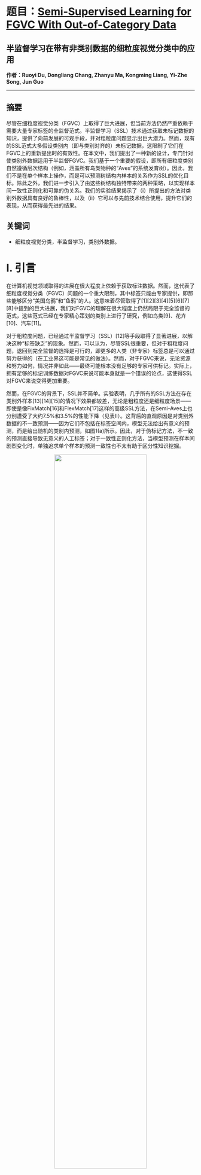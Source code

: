 # 题目：[Semi-Supervised Learning for FGVC With Out-of-Category Data](https://ieeexplore.ieee.org/document/10273439/)  
## 半监督学习在带有非类别数据的细粒度视觉分类中的应用
**作者：Ruoyi Du, Dongliang Chang, Zhanyu Ma, Kongming Liang, Yi-Zhe Song, Jun Guo** 


****


## 摘要
尽管在细粒度视觉分类（FGVC）上取得了巨大进展，但当前方法仍然严重依赖于需要大量专家标签的全监督范式。半监督学习（SSL）技术通过获取未标记数据的知识，提供了向前发展的可观手段，并对粗粒度问题显示出巨大潜力。然而，现有的SSL范式大多假设类别内（即与类别对齐的）未标记数据，这限制了它们在FGVC上的重新提出时的有效性。在本文中，我们提出了一种新的设计，专门针对使类别外数据适用于半监督FGVC。我们基于一个重要的假设，即所有细粒度类别自然遵循层次结构（例如，涵盖所有鸟类物种的“Aves”的系统发育树）。因此，我们不是在单个样本上操作，而是可以预测树结构内样本的关系作为SSL的优化目标。除此之外，我们进一步引入了由这些树结构独特带来的两种策略，以实现样本间一致性正则化和可靠的伪关系。我们的实验结果揭示了（i）所提出的方法对类别外数据具有良好的鲁棒性，以及（ii）它可以与先前技术结合使用，提升它们的表现，从而获得最先进的结果。
## 关键词
- 细粒度视觉分类，半监督学习，类别外数据。

# I. 引言
在计算机视觉领域取得的进展在很大程度上依赖于获取标注数据。然而，这代表了细粒度视觉分类（FGVC）问题的一个重大限制，其中标签只能由专家提供，即那些能够区分“美国乌鸦”和“鱼鸦”的人。这意味着尽管取得了[1][2][3][4][5][6][7][8]中提到的巨大进展，我们对FGVC的理解在很大程度上仍然局限于完全监督的范式，这些范式已经在专家精心策划的类别上进行了研究，例如鸟类[9]、花卉[10]、汽车[11]。

对于粗粒度问题，已经通过半监督学习（SSL）[12]等手段取得了显著进展，以解决这种“标签缺乏”的现象。然而，可以认为，尽管SSL很重要，但对于粗粒度问题，退回到完全监督的选择是可行的，即更多的人类（非专家）标签总是可以通过努力获得的（在工业界这可能是常见的做法）。然而，对于FGVC来说，无论资源和努力如何，情况并非如此——最终可能根本没有足够的专家可供标记。实际上，拥有足够的标记训练数据对FGVC来说可能本身就是一个错误的论点，这使得SSL对FGVC来说变得更加重要。

然而，在FGVC的背景下，SSL并不简单。实验表明，几乎所有的SSL方法在存在类别外样本[13][14][15]的情况下效果都较差，无论是粗粒度还是细粒度场景——即使是像FixMatch[16]和FlexMatch[17]这样的高级SSL方法，在Semi-Aves上也分别遭受了大约7.5%和3.5%的性能下降（见表II）。这背后的直观原因是对类别外数据的不一致预测——因为它们不包括在标签空间内，模型无法给出有意义的预测，而是给出随机的类别内预测，如图1(a)所示。因此，对于伪标记方法，不一致的预测直接导致无意义的人工标签；对于一致性正则化方法，当模型预测在样本间剧烈变化时，单独追求单个样本的预测一致性也不太有助于区分性知识挖掘。

<div align=center>
    <img src="https://img-blog.csdnimg.cn/direct/5b267965d3b6478fb1900b67e9d9b34c.jpeg" width="70%" />

</div>

<div align=center>  
  <img src="https://img-blog.csdnimg.cn/direct/aeeff188055f4d78a044f7e5ac16e556.jpeg" width="70%" />

</div>


此外，如图1(a)所示，与粗粒度相比，细粒度分类器的特征空间要紧凑得多，使得新的类别外未标记数据（用红圈表示）更容易混淆。为了进一步验证我们的观点，我们模拟了两种情况，使某些类别对模型来说是类别内的或类别外的，并测量模型预测的概率分布通过Kullback-Leibler散度有多分散。从图1(b)中，我们可以得出结论，（i）模型通常对类别外数据（即红色条显著高于蓝色条）产生更不一致的预测，以及（ii）这一现象在细粒度模型中更为显著（即细粒度情况下红色和蓝色之间的差距比粗粒度的大）。这基本上使得大多数现有的依赖于伪标记[19][20][21]或一致性正则化的SSL工作[22][23][24][25]在重新用于FGVC时显著效果不佳。这是因为它们大多在以下假设下工作：（i）获取类别内未标记数据相对容易，以及（ii）类别外问题在粗粒度决策空间中不是那么突出。

在本文中，我们提出了一种新的设计，专门针对FGVC问题中的类别外数据。然而，要理解FGVC固有的紧密决策空间并不简单——我们需要所有可能的帮助。为此，我们从[26]中获得灵感，利用细粒度类别的标签层次结构（例如，“Aves”的系统发育树）。如图2所示，系统发育树提供了所有鸟类物种自然遵守的底层结构。例如，模型无法判断未标记的鸟类是“领鸻”，因为它完全超出了训练标签空间。但模型可以合理地推断它与“半蹼鸻”属于同一属，但不是“半蹼鸻”，即，与图2中定义的“同一属，不同种”与“半蹼鸻”拥有关系。因此，我们的主要创新在于预测层次结构内样本的关系，而不是操作单个样本。

<div align=center>
  <img src="https://img-blog.csdnimg.cn/direct/e7543877c08c47fbb783397ead04693a.jpeg" width="70%" />

</div>

更具体地说，我们使用一个简单的多层感知器（MLP），它接受样本对的表示作为输入，作为一个关系分类器。预测两只鸟的关系可以被视为一个封闭集分类问题，因为定义的系统发育树包括了所有专家鸟类物种。因此，通过将先前伪标记技术中的实例级预测目标替换为这种基于关系的预测，我们构建了一种新的基于关系的伪标记策略，重要的是为类别内和类别外数据提供了一个共同的标签空间。

我们进一步提出了两种新颖的策略，充分利用树状层次结构更好地对齐类别内和类别外样本。首先，我们重新利用了根三元组[27]的概念，并引入了一个三元组一致性机制来实现样本间的正则化（见图2中的根三元组示例）。我们推测，对于形成根三元组的任意三个未标记样本，其中恰好一个将与其他两个形成一致的关系（见图3(b)和第III-C2节的证明）。其次，在两个叶节点样本被标记的情况下，我们可以进一步推断未标记关系与真实关系的一致性（见图3(d)和第III-C4节）。通过这种我们称之为标签转移的策略，我们显著提高了学习到的伪关系的质量问题，进而有助于对齐。

<div align=center>
  <img src="https://img-blog.csdnimg.cn/direct/c3f8b8122fa1484cb0074684c0bc640c.jpeg" width="70%" />

</div>

我们在[15]发布的半监督FGVC基准数据集上进行了实验，这些数据集在传统设置和现实设置下进行了发布。与最先进的半监督和自监督方法相比，我们实现了更好或可比的性能。此外，我们展示了（i）所提出的框架可以以即插即用的方式轻松地与先前技术集成，进一步提高它们的表现，以及（ii）我们基于关系的方法是对类别外数据具有良好鲁棒性的，并且能够在从头开始训练时实现性能提升。消融研究进一步表明，我们的方法也可以与完全在我们的系统发育树之外的类别（例如，整个ImageNet[18]）一起工作。

# III. 方法论
## A. 概述
在本文中，我们专注于解决带有类别外数据的半监督细粒度分类挑战，提出了RelMatch。它由三个主要组件组成：特征提取器 $F(\cdot)$，类别预测器 $Pc(\cdot)$，和关系预测器 $Pr(\cdot, \cdot)$。然后我们可以使用 $Pc(F(\cdot))$ 进行单个样本的类别分类，以及 $Pr(Pc(F(\cdot)), Pc(F(\cdot)))$ 进行样本对的关系分类。与现有方法类似，RelMatch 同时使用标记数据和未标记数据进行学习。在训练阶段，每个批次都包含标记样本 $\{x_ i, y_ i\}_ {N_ i=1} \in X$ 和未标记样本 $\{u_ j\}_ {\mu N_ j=1} \in U$，其中 $y_ i$ 是真实标签， $\mu$ 是标记样本数量与未标记样本数量之间的比例。通常， $\mu > 1$ 以便更好地利用大量的未标记样本。在每次迭代中，RelMatch 使用三个损失进行优化：(i) 一个监督类别分类损失 $Lc$ 来优化 $F(\cdot)$ 和 $Pc(\cdot)$，(ii) 一个监督关系分类损失 $Lr$ 来优化 $Pr(\cdot, \cdot)$，以及 (iii) 一个无监督关系预测损失 $Lu$ 来优化 $F(\cdot)$ 和 $Pc(\cdot)$。然后总损失函数为：

$$
L_ {\text{total}} = L_ c + L_ r + L_ u
$$

具体来说， $L_ c$ 是一个标准的交叉熵损失：

$$
L_ c = -\frac{1}{N} \sum_ {i=1}^{N} y_ i \log(p_ {i, y_ i})
$$

其中 $p_ i = Pc(F(x_ i))$。 $L_ r$ 的细节在第 III-B 节中介绍。在第 III-C 节中，我们逐步介绍了 $L_ u$ 的三种变体，即 $L_ {u1}$、$L_ {u2}$ 和 $L_ {u3}$。


## B. 样本关系建模

1) **系统发育树**：如上所述，由于细粒度分类器的特征空间相对紧凑，类别外数据（其潜在标签完全超出训练标签空间）限制了之前SSL技术的效力。我们不是直接预测单个样本的类别，而是需要一个灵活的工具来容纳所有这些数据。遵循[26]中的标签层次结构，在本工作中，我们利用生物的系统发育树作为桥接类别内和类别外数据的工具。它可以被视为一个有根的树，其中不同分类级别的类别（例如，类、目、科、属和种）是具有不同深度的节点。之后，如图2所示，样本之间的关系可以在一个封闭集内离散定义（例如，“同科不同属”，“同属不同种”等）。这些关系可以用更公式化的方式表示。借鉴图论中的最低公共祖先（LCA）概念，对于一对具有类别标签 $y_ i$ 和 $y_ j$$ 的样本 $x_ i$ 和 $x_ j$$，它们的LCA可以表示为 $LCA(y_ i, y_ j)$。然后，这对样本的关系可以由它们LCA的深度 $Dep(LCA(y_ i, y_ j))$ 来表示。实际上，一对样本的LCA深度与它们在树上的路径距离成反比，可以被视为它们相似度的度量。在本文的后续部分中，我们让 $S(y_ i, y_ j) = Dep(LCA(y_ i, y_ j))$ 以简化表示。

2) **关系预测**：正如所强调的，RelMatch的目的是进行个体类别预测，所有关系预测的设计都应该服务于这一最终目标。因此，我们让关系预测器 $Pr(\cdot, \cdot)$ 接受来自 $Pc(\cdot)$ 的一对预测作为样本表示进行输入，这使得特征提取器 $F(\cdot)$ 和分类器 $Pc(\cdot)$ 都可以通过基于关系的监督进行优化。具体来说，设 $p = Pc(F(x))$ 为类别预测概率，其中 $p \in \mathbb{R}^C$ 且 $C$ 是类别的数量。然后，以 $p_ i$ 和 $p_ j$ 作为输入概率对，关系预测器首先使用向量外积来模拟它们逐元素的相关性作为 $m_ {i,j} = p_ i p_ j^T$， $m_ {i,j} \in \mathbb{R}^{C \times C}$。之后，将 $m_ {i,j}$ 向量化为 $vec(m_ {i,j}) \in \mathbb{R}^{C^2}$ 并与可学习的转换矩阵 $\theta_ t \in \mathbb{R}^{C^2 \times R}$ 相乘，再通过softmax函数获得最终的关系预测概率。预测结果 $r_ {i,j}$ 可以表示为：
$$
r_ {i,j} = Pr(Pc(F(x_ i)), Pc(F(x_ j))) = \text{Softmax}(vec(p_ i p_ j^T)^T \theta_ t),
$$
其中 $r_ {i,j} \in \mathbb{R}^R$ 且 $R$ 是离散关系的数目，等于系统发育树的深度。

3) 在训练阶段，我们简单地组合标记样本 $\{x_ i, y_ i\}_ {N_ i=1} \in X$ 和其反向版本在批次维度形成样本对集 $\{x_ i, y_ i, x_ {N-i}, y_ {N-i}\}_ {N_ i=1} \in B_ x$。有了系统发育树，我们可以直接通过找到物种标签的最低公共祖先来获得两个样本的真实关系，即 $s_ {i,j} = S(y_ i, y_ j)$，然后可以制定监督关系分类损失为：

$$
L_ r = -\frac{1}{N^2} \sum_ {i=1}^{N} \sum_ {j=1}^{N} w_ {s_ {i,j}} \times \log(r_ {i,j}, s_ {i,j}).
$$

请注意，当我们随机从系统发育树中采样对时，各种关系的发生概率显著不同，导致长尾分布。为了缓解这个问题，我们随机采样了训练集中的10,000个样本对，并计算了每种关系的发生概率。然后，我们将这个概率的逆标准化获得 ${w_ i}^{R}_ {i=1} \in W$ 并重新加权交叉熵损失。这里我们有 $\sum_ {i=1}^{R} w_ i = 1$。

## C. 通过关系预测进行伪标记
1) 朴素的关系基伪标记：有了成对关系的预测，我们可以简单地将之前SSL方法中的基于实例的预测（例如，伪标记[19]）替换为基于关系的预测（如图3(a)所示）。这似乎是一个直接但直观的解决方案，不仅使模型能够更好地从类别外数据中学习，而且还保持了以往技术的优点。对于基于关系的伪标记，优化目标可以形式化为：

$$
L_ {u1} = -\frac{1}{(\mu N)^2} \sum_ {j=1}^{\mu N} \sum_ {k=1}^{\mu N} \tau_ {j,k} \hat{w}_ {j,k} \log(r_ {j,k}, \hat{s}_ {j,k})
$$

其中我们采用具有最大预测概率的通道索引作为关系级伪标记，即 $\hat{s}_ {j,k} = \arg\max(r_ {j,k})$，并且 $\tau_ {j,k} = 1(\hat{s}_ {j,k} > t)$ 用于使用置信度阈值 $t$ 进行样本选择。

对于半监督学习，关键在于学习大量未标记数据的底层结构[46]。到目前为止，我们仅依赖于系统发育树来构建类别内和类别外数据共享的共同标签空间。在下一部分中，我们将更进一步，介绍细粒度类别的树状结构如何帮助我们实现更好的对齐。

2) 根三元组的一致性：根三元组是一个明显带有标签的、二元的、有根的、无序的树，具有三个叶子[27]（如图2所示）。算法研究人员已经很好地研究了，有了足够多的根三元组集合，可以重建包含它们所有的独特有根树[47]。对于任意属于有根系统发育树的叶子节点三元组 $\{A, B, C\}$，如果 $A$ 和 $B$ 的最低公共祖先（LCA）是 $A$ 和 $C$ 的LCA的适当后代，那么它们组成的子树就是一个根三元组。并且存在一个明显的一致性，即 $A$ 和 $C$ 的LCA也必须是 $B$ 和 $C$ 的LCA，可以表示为：
定理1：对于任意叶子节点三元组 $\{A, B, C\}$，使得 $\text{Depth}(\text{LCA}(A, B)) > \text{Depth}(\text{LCA}(A, C))$，我们有 $\text{LCA}(A, C) = \text{LCA}(B, C)$。

3) 通过三元组一致性的朴素一致性正则化：使用我们的符号，由定理1定义的三元组一致性可以表示为 $\forall \hat{s}_ {j,k} > \hat{s}_ {i,k}$，有 $r_ {i,k} = r_ {i,j}$（如图3(b)所示）。与之前仅依赖于单个样本一致性的一致性正则化方法不同，三元组一致性使得样本之间产生相互作用，例如 $r_ {i,k} = r_ {i,j}$ 表明模型对 $u_ j$ 和 $u_ k$ 的预测应该与模型对 $u_ i$ 的预测保持一致的关系。通过这种方式，我们也可以为无监督优化获得一个三元组一致性正则化（如图3(c)所示）：

$$
L_ {u2} = -\frac{1}{(\mu N)^3} \sum_ {i=1}^{\mu N} \sum_ {j=1}^{\mu N} \sum_ {k=1}^{\mu N} \tau_ {i,j,k} H(r_ {i,k}, \hat{s}_ {i,j})
$$

其中 $\tau_ {i,j,k} = 1((E_ {s_ {j,k}} \sim P_ {\hat{s}_ {j,k}} - E_ {s_ {i,k}} \sim P_ {\hat{s}_ {i,k}}) \geq 1)$ 作为样本选择的条件函数。 $E_ {s_ {i,k}} \sim P_ {\hat{s}_ {i,k}} = \sum_ {n=1}^{R} r_ {i,k,n} \times n$ 是 $s_ {i,k}$ 的数学期望，其中 $r_ {i,k,n}$ 表示样本 $x_ i$ 和 $u_ k$ 之间关系为 $n$ 的预测概率， $E_ {s_ {j,k}} \sim P_ {\hat{s}_ {j,k}}$ 同理。并且 $\hat{s}_ {i,j} = \arg\max(r_ {i,j})$， $H(\cdot, \cdot)$ 是用于距离测量的任意函数。当 $H(\cdot, \cdot)$ 以加权交叉熵形式 $H(r_ {i,k}, \hat{s}_ {i,j}) = w_ {\hat{i},j} \log(r_ {i,k}, \hat{s}_ {i,j})$ 出现时，即通过给予伪标记实现一致性正则化，它可以被视为通过引入样本间交互改进版本的(5)。

4) 通过三元组一致性进行标签转移：对于一个未标记的根三元组 $\{u_ i, u_ j, u_ k\}$ 使得 $\hat{s}_ {j,k} > \hat{s}_ {i,k}$， $\hat{s}_ {i,j}$ 是 $r_ {i,k}$ 的伪标记，因为 $r_ {i,k} = r_ {i,j}$。我们注意到，有了三元组一致性，伪标记的质量取决于关系预测 $\hat{s}_ {i,j}$ 和关系比较 $\hat{s}_ {j,k}$ 和 $\hat{s}_ {i,k}$ 的质量，这里仍有改进的空间。
为了接近最优解，即所提出的RelMatch，我们重新采样根三元组，包含两个标记样本和一个未标记样本作为 $\{x_ i, x_ j, u_ k\}$。然后，不是使用不可靠的预测，伪标记 $\hat{s}_ {i,j}$ 现在被真实标记 $s_ {i,j}$ 替换。一旦关系比较正确，就可以给出一个确切的伪标记。通过这种方式，三元组一致性的优势非常显著。这一切都是关于在标记数据和未标记数据之间建立桥梁——基于关系的标签可以从标记对转移到未标记对，通过一个简单的关系比较实现（如图3(d)所示）。最终，我们将生成伪标记的难度从多类分类问题降低到二类分类问题。我们通过标签转移进行无监督优化的目标是：

$$
L_ {u3} = -\frac{1}{\mu N^3} \sum_ {i=1}^{N} \sum_ {j=1}^{N} \sum_ {k=1}^{\mu N} \tau_ {i,j,k} w_ {s_ {i,j}} \log(r_ {i,k}, s_ {i,j})
$$

其中 $\tau_ {i,j,k} = 1((E_ {s_ {j,k}} \sim P_ {\hat{s}_ {j,k}} - E_ {s_ {i,k}} \sim P_ {\hat{s}_ {i,k}}) \geq 1)$ 作为样本选择的条件函数。

总结来说，RelMatch 可以被视为伪标记和一致性正则化的结合，具有 (i) 基于关系的伪标记而不是基于实例的伪标记，(ii) 样本间一致性正则化而不是样本内一致性正则化，以及 (iii) 通过标签转移生成伪标记而不是直接预测它们。


# IV. 实验结果与讨论
## A. 数据集
我们采用了两个半监督细粒度视觉分类（SSL-FGVC）基准数据集Semi-Aves和Semi-Fungi来进行比较实验和消融研究。每个数据集由三部分组成：标记样本 $(x_ i, y_ i) \in X$，类别内未标记样本 $u_ j \in U_ {in}$，这些样本与 $X$ 共享相同的标签空间，以及类别外未标记样本 $u_ k \in U_ {out}$，这些样本包含新颖但仍然属于系统发育树的类别。我们在实验中使用 $U_ {in} + U_ {out}$ 作为未标记数据，以模拟现实应用中我们无法确定未标记数据是类别内还是类别外的情况。为了与一般SSL工作保持一致，我们还保持了仅考虑 $U_ {in}$ 作为未标记数据进行无监督优化的设置。两个数据集的统计信息显示在表I中，Semi-Aves和Semi-Fungi的训练/验证/测试拆分设置分别是3,959/5,959/8,000和4,141/4,141/4,000。标签层级结构是根据维基百科上物种名称爬取的。

<div align=center>
  <img src="https://img-blog.csdnimg.cn/direct/6cdb21d5275d4caea7e7a756204da7de.jpeg" width="70%" />

</div>

## B. 基线方法
为了展示RelMatch的优越性，我们包括了以下方法作为比较的基线：

1. **香草监督基线**：模型仅使用标记数据 $X$ 和交叉熵损失进行训练。

2. **伪标记** [19]：按照[13]中的实现设置，标记数据和未标记数据以1:1的比例采样。

3. **MoCo** [48]：如[49]中所声称，自监督模型也可以是一个好的半监督学习器。由于计算资源有限，我们采用MoCo来训练图像编码器，因为它不依赖于大批量大小。整个训练过程包括在未标记数据上进行无监督预训练，然后对标记数据进行监督微调。

4. **FixMatch** [16]：FixMatch结合了伪标记和一致性正则化的思想。对于未标记数据，通过它们的弱增强版本给出伪标记，并用于监督它们的强增强版本。

5. **课程伪标记（CPL）** [20]：课程标记将模型训练分为多个阶段。在每个训练阶段，模型仅使用当前标记集以监督方式从头开始训练。在每个阶段之后，将一定比例的未标记样本（具有最高预测值）进行伪标记并添加到标记集中。整个训练过程将持续迭代，直到所有样本都被添加到标记集中。

6. **自训练** [15]："自训练"是一个广泛使用的术语，在[15]中特指基于知识蒸馏的程序。首先，使用仅标记数据 $X$ 训练一个普通的监督模型作为教师模型。然后，一个学生模型在标记数据和未标记数据上通过交叉熵损失进行监督。未标记数据的标签由教师模型的预测结果获得。

7. **FlexMatch** [17]：FlexMatch利用课程伪标记策略来解决FixMatch [16]中固定阈值带来的缺点。请注意，FlexMatch中的课程伪标记与CPL [20]不同，后者主要考虑不同类别的不同学习状态。

8. **ORCA** [44]：ORCA通过扩展分类头部来解决未标记数据中的新类别问题。之后，它采用成对相似性预测作为半监督优化目标，并使用自适应边界的交叉熵损失来控制已见类别的学习速度。结果，新类别可以顺利地分配到新添加的分类头部，模型可以以通用方式与它们一起工作。按照[44]的做法，ORCA通过自监督预训练进行初始化，本文中我们使用MoCo预训练权重对其进行初始化。

此外，[15]表明，组合各种SSL方法可以进一步提高性能。在本文中，我们还包括了**自训练 + MoCo**作为基线模型。

## C. 实施细节
为了公平比较，我们遵循了[15]中的实验设置。我们使用ResNet50 [51]作为所有实验的骨干网络。输入图像在训练期间随机调整大小并裁剪为224×224，在测试期间仅调整为224×224。我们使用SGD优化器，动量为0.9，并采用余弦学习率衰减计划[52]。为了与最先进的方法进行全面比较，我们从零开始训练RelMatch，以及使用ImageNet [18]预训练模型和iNaturalist 2018 (iNat) [53]预训练模型。注意，iNat是一个包含8142个物种的大规模细粒度数据集，与Semi-Aves和Semi-Fungi没有重叠。我们的模型对于从零开始和预训练模型分别训练了100k和50k次迭代，这与[15]中FixMatch的训练设置大致对齐。此外，学习率和权重衰减分别设置为{0.01, 0.001}用于从零开始的训练和{0.001, 0.0001}用于从预训练模型的训练。批量大小设置为32， $\mu = 10$。对于所有实验，我们展示了3次独立运行的平均值和标准差。

除了单独的RelMatch，我们还进行了RelMatch + MoCo和RelMatch + FixMatch的实验。它们的所有实现都与RelMatch保持一致，除了：(i) 对于RelMatch + MoCo，模型使用通过MoCo [48]在未标记数据上预训练的权重进行初始化，以及 (ii) 对于RelMatch + FixMatch，将FixMatch [16]的半监督损失函数添加到总损失 $L_ {\text{total}}$。

值得注意的是，在计算损失函数(4)-(7)时，遍历所有可能的对/三元组将导致计算成本呈指数增长。因此，我们在计算损失时不遍历每个样本组合——我们只确保每个标记/未标记样本都被遍历，并且从当前批次中随机采样其他样本来构建样本对/三元组。设 $DU(N_ 1, N_ 2)$ 为具有参数 $N_ 1$ 和 $N_ 2$ 的离散均匀分布，则(4)-(7)的实现如下。具体来说，我们还用算法1说明了(11)中 $L'_ {u3}$ 的计算。

$$L'_ {r} = -\frac{1}{N} \sum_ {i \in [1,N], j \sim DU(1,N)} w_ {s_ {i,j}} \times \log(r_ {i,j}, s_ {i,j})$$

$$L'_ {u1} = -\frac{1}{\mu N} \sum_ {j \in [1,\mu N], k \sim DU(1,\mu N)} \tau_ {j,k} \times \hat{w}_ {j,k} \times \log(r_ {j,k}, \hat{s}_ {j,k})$$

$$L'_ {u2} = -\frac{1}{\mu N} \sum_ {k \in [1,\mu N], i,j \sim DU(1,\mu N)} \tau_ {i,j,k} \times H(r_ {i,k}, \hat{s}_ {i,j})$$

$$L'_ {u3} = -\frac{1}{\mu N} \sum_ {k \in [1,\mu N], i,j \sim DU(1,N)} \tau_ {i,j,k} \times w_ {s_ {i,j}} \times \log(r_ {i,k}, s_ {i,j})$$


## D. 与SOTA方法的比较
我们在Semi-Aves和Semi-Fungi数据集上展示了与其他最先进方法的比较结果，分别在表II和表III中。当模型从头开始训练时，MoCo [48]展示了利用大量数据的巨大优势。它在Uin上取得了令人印象深刻的性能，并且随着Uout的参与进一步获得了提升。MoCo的有效性可能源于其动态样本队列和移动平均编码器，这有助于在有限的批量大小下包含更多的负样本。然而，其他半监督方法效果较差。与直接预测伪标记不同，所提出的RelMatch能够生成更可靠的伪标记而无需预训练。因此，我们在Uin上以较大优势超越了MoCo，并在两种设置下与MoCo结合使用时均获得了最佳性能。

<div align=center>
  <img src="https://img-blog.csdnimg.cn/direct/3068a4adcef84d33be9b585500e3c99a.jpeg" width="70%" />

</div>

在迁移学习的设置下，FixMatch [16]倾向于成为主导技术，尽管它将伪标记作为关键组成部分，并且在面对类别外未标记数据时注定会遭受性能下降。相比之下，Self-Training [15]对新类别更为鲁棒，尽管略有下降。相反，所提出的RelMatch可以单独在U_ out上轻松获得最先进的结果，并且在与MoCo和FixMatch结合使用时显著优于所有比较方法。

值得注意的是，在迁移学习的设置下，与FixMatch的实例基伪标记相比，所提出的关系基伪标记提供了一个更柔和的约束（例如，仅在粗粒度上约束样本，即特定的科，而不是在细粒度上，即物种），这在很大程度上支撑了其在U_ out上的优势。然而，有了U_ in，一个更柔和的正则化并不一定鼓励模型学习足够细粒度的特征。

一些观众可能会想知道为什么RelMath + FixMatch在Uin + Uout上的性能下降，甚至比单独使用RelMath时表现更差。这是因为尽管RelMath本身可以在Uin + Uout上表现良好，但它无法改变FixMatch的性质（单独的FixMatch在Semi-Aves上平均遭受了大约7.5%的性能下降）。毕竟，两个学习目标是独立工作的。然而，值得注意的是，在不同场景下，RelMath + FixMatch始终超越了单独使用FixMatch的性能。这确实突出了所提出的RelMath的价值和潜力。

总的来说，RelMatch的显著优点有三个方面：(i) 通过建立共享的标签空间并实现样本间一致性，RelMatch可以利用类别外数据挖掘有用的知识，(ii) 通过标签转移策略，RelMatch可以生成更可靠的伪标记，以及(iii) 作为更高级别的约束，RelMatch可以提供补充性的监督信号并提升以前的SSL技术。

## E. 消融研究

1) **不同关系基变体**：为了讨论关系基伪标记的各个组件的有效性，如表IV所示，我们对其变体进行了消融研究，这些变体在上一节中介绍过：(A) 关系基伪标记，(B) 三元组一致性正则化，以及 (C) 标签转移（RelMatch）。一个重要的发现是，所有这些关系基技术都成功地利用了类别外未标记数据，并克服了性能下降的问题。此外，通过引入三元组一致性正则化和标签转移策略，RelMatch在与朴素关系基伪标记相比时提供了更大的性能提升，这表明了样本间一致性和通过标签转移获得的可靠伪标记的优势，从而实现了更好的对齐。

<div align=center>
  <img src="https://img-blog.csdnimg.cn/direct/da0fd1a1e0be427ab1e9e912fe750849.jpeg" width="70%" />

</div>

2) **系统发育树的深度**：系统发育树在所提出的方法中起着最基础的作用。在本节中，我们对不同树深度进行了消融研究。注意，由于“Aves”和“Fungi”分别位于系统发育树的类级别和界级别，Aves树的深度为5，而Fungi树的深度为7。具体来说，我们逐步从叶子向根减少树的深度。所有提到的模型都是从头开始训练的。如表V所示，树深度的效果相对直接——随着利用的树结构变深，模型性能不断提升。这很容易理解，因为更深的树结构可以提供更细粒度的监督信息。

<div align=center>
  <img src="https://img-blog.csdnimg.cn/direct/f21af76949c24d1994c9d81e7d37d634.jpeg" width="70%" />

</div>

3) **训练迭代次数的影响**：为了更好地理解模型性能与训练迭代次数之间的关系，我们对迭代次数进行了实验，包括{1 K, 5 K, 10 K, 15 K, 20K}。如图4所示，对于从头开始训练的模型，我们可以得出结论，随着训练迭代次数的增加，模型性能不断提升，改进幅度逐渐减小。注意，随着迭代次数的增加，模型将更多地从大量的类别外数据中受益。对于使用预训练权重初始化的模型，它们可以在较少的迭代次数下实现良好的性能，但动态相似。

<div align=center>
  <img src="https://img-blog.csdnimg.cn/direct/dd397fa2151c4044935c9e04f76c24d9.jpeg" width="70%" />

</div>

## F. 讨论

1) **RelMatch如何提高伪标记质量？** RelMatch对类别外数据的有效性来自两个部分，即基于关系伪标记（即U vs U with label prediction）和标签转移策略（即X vs U with label transfer）。在本节中，我们通过实验验证了每一个部分的有效性。此外，由于使用标签转移需要样本对由一个标记样本和一个未标记样本组成，我们还包括了“X vs U with label prediction”进行比较，以证明标签转移带来的增益并不仅仅是由于改变了样本对的组成。由于原始的Semi-Aves和Semi-Fungi数据集没有未标记数据的类别标签，我们无法直接测量伪标记的质量。因此，为了回答这个问题，我们重新拆分了Semi-Aves和Semi-Fungi的标记集，以定量评估伪标记的质量。具体来说，我们将200个标记类别分成两半；然后我们将一半视为类别内类别（即Uin），另一半视为类别外类别（即Uout）。通过划分的类别，我们可以相应地拆分训练集和测试集。我们在类别内训练集上训练模型，然后分别在类别内（即Uin）和类别外（即Uin + Uout）测试集上进行测试。如表VI所示，当模型预测两个未标记样本的关系时，当出现类别外数据时，预测准确率仅下降了约5%，这为基于关系预测的优越性提供了坚实的证明。当预测标记和未标记数据之间的关系时，由于涉及标记数据时关系预测变得更容易，预测准确率自然提高。请注意，这只是标签转移的准备。当我们采用所提出的标签转移策略通过三元组一致性（即，伪关系从同一根三元组内的真实关系转移）时，预测准确率显著提高，类别内和类别外准确率之间的差距继续减小，这表明标签转移策略本身确实使伪标记更加可靠。

<div align=center>
  <img src="https://img-blog.csdnimg.cn/direct/d4bbdcdc8d8e4b4eacb7f54b8286bb02.jpeg" width="70%" />

</div>

2) **关系基伪标记在不同分类级别上的表现如何？** 为了观察每个分类级别上的伪标记质量，我们按照上一节的设置，重新拆分了Semi-Aves和Semi-Fungi的200个标记类别，以模拟类别内（Uin）和类别外（Uin + Uout）的情况。在表VII中，我们报告了每个分类级别的伪关系准确率。请注意，由于所有鸟类都属于同一个类“Aves”，因此Semi-Aves的结果从类级别开始。我们可以观察到，对于较粗的级别提供了更好的伪关系，而当涉及到更细的级别时，伪关系的质量很好度下降。这可能是因为粗级别拥有更显著的视觉特征和更多的训练关系样本。目前，我们通过加权交叉熵损失来解决关系分布的不平衡问题。然而，如何进一步提高细粒度级别的准确性仍然是未来的工作。

<div align=center>
  <img src="https://img-blog.csdnimg.cn/direct/7c9a129e596c41ffac397a2e77e7bf95.jpeg" width="70%" />

</div>

3) **学习到的树结构能否泛化到其他层次化数据？** 到目前为止，我们只验证了模型可以处理属于同一原始系统发育树Aves/Fungi的新类别。这里我们进一步探讨——学习到的树结构能否泛化到原始系统发育树之外的细粒度类别？为了回答这个问题，我们使用iNat [53]和ImageNet [18]数据集作为未标记数据进行了实验。更具体地说，我们使用了没有标签转移的RelMatch变体，即采用加权交叉熵损失的(6)用于SSL，而不是(7)。结果显示在表VIII中。有趣的是，这些数据集似乎确实有意义地贡献了性能提升，尽管与来自同一潜在树的未标记数据相比，提升幅度较小。我们认为这是因为所提出的关系基预测仍然可以作为其他层次化数据集的更高级别约束被利用。

<div align=center>
  <img src="https://img-blog.csdnimg.cn/direct/27d9fdfb9d2641e48063bc15809f2326.jpeg" width="70%" />

</div>

## G. 可视化
在这里，我们展示了模型如何预测样本对的关系，以及这些预测如何共同支持最终的类别预测。我们以Semi-Aves中的“鸟类”为例，并使用从头开始训练的模型以避免预训练知识的影响。应用Grad-CAM [54]生成激活图。

如图5所示，对于给定的锚定样本（最左边），我们首先选择5个与之展示不同关系的其他样本（例如，同一目不同科，同一科不同属等）。然后，我们为锚定样本及其上述相关样本在进行关系预测时可视化激活图。可以观察到，模型倾向于依赖不同的视觉线索与不同的样本相关联。例如，模型依赖于鸟类腿部区域的差异来判断“A. goliath”和“E. thula”属于同一科但不同属，并且它还学会了根据它们的喙部特征来区分“P. conspicillatus”和“A. goliath”，它们属于同一目但不同科。这与[26]中的结论相呼应，即不同粒度级别的分类依赖于不同的视觉特征，也表明模型可以通过预测不同的样本关系来学习多样的知识。
因此，在图5的最右列，我们在进行类别预测时重叠了关系预测期间的兴趣区域，以及最终的激活图。可以观察到，关系预测的大多数视觉线索确实支持了最终的类别级识别，这解释了模型如何从所提出的关系基半监督学习方案中受益。

<div align=center>
  <img src="https://img-blog.csdnimg.cn/direct/6ddc7d68073745729c8d29cdb1416f01.jpeg" width="70%" />

</div>

# V. 结论
在本文中，我们通过半监督学习的设置来解决细粒度视觉分类问题。我们的主要贡献在于如何最好地使用类别外数据进行训练。我们的解决方案依赖于利用细粒度类别的底层树状结构来构建基于关系的共同标签空间。我们进一步引入了三元组一致性正则化来帮助类别内和类别外数据的对齐。我们在半监督FGVC基准数据集上评估了所提出的方法，并报告了最先进的结果I

# 声名
本文内容为论文学习收获分享，受限于知识能力，本文对原文的理解可能存在偏差，最终内容以原论文为准备。  
本文信息旨在传播和交流学术，其内容由作者负责，不代表本号观点。文中内容如涉及作品文字。图片等内容、版权和其他问题，请及时与我们联系，我们将在第一时间删文处理。
